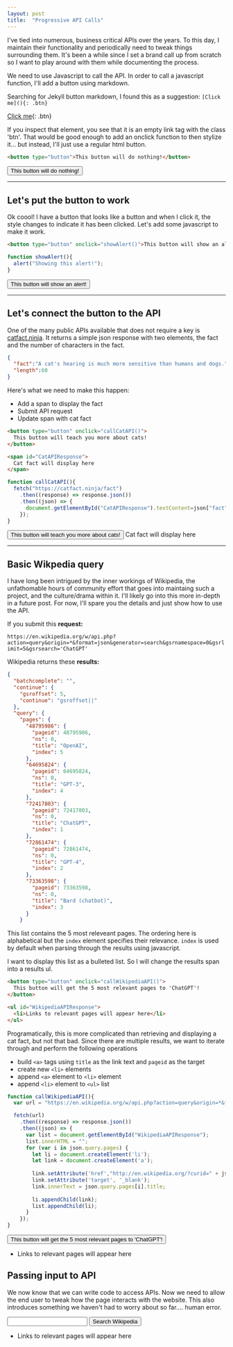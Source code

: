 ```yaml
---
layout: post
title:  "Progressive API Calls"
---
```


I've tied into numerous, business critical APIs over the years. To this day, I maintain their functionality and periodically need to tweak things surrounding them. It's been a while since I set a brand call up from scratch so I want to play around with them while documenting the process.

We need to use Javascript to call the API. In order to call a javascript function, I'll add a button using markdown.

Searching for Jekyll button markdown, I found this as a suggestion: `[Click me](){: .btn}`

[Click me](){: .btn}

If you inspect that element, you see that it is an empty link tag with the class 'btn'. That would be good enough to add an onclick function to then stylize it... but instead, I'll just use a regular html button.

```html
<button type="button">This button will do nothing!</button>
```

<button type="button">This button will do nothing!</button>

---

## Let's put the button to work

Ok coool! I have a button that looks like a button and when I click it, the style changes to indicate it has been clicked. Let's add some javascript to make it work.

```html
<button type="button" onclick="showAlert()">This button will show an alert!</button>
```

```javascript
function showAlert(){
  alert("Showing this alert!");
}
```

<button type="button" onclick="showAlert()">This button will show an alert!</button>

<script>
  function showAlert(){
    alert("Showing this alert!");
  }
</script>

---

## Let's connect the button to the API

One of the many public APIs available that does not require a key is [catfact.ninja](https://catfact.ninja/fact). It returns a simple json response with two elements, the fact and the number of characters in the fact.

```json
{
  "fact":"A cat's hearing is much more sensitive than humans and dogs.",
  "length":60
}
```

Here's what we need to make this happen:
- Add a span to display the fact
- Submit API request
- Update span with cat fact

```html
<button type="button" onclick="callCatAPI()">
  This button will teach you more about cats!
</button>

<span id="CatAPIResponse">
  Cat fact will display here
</span>
```

```javascript
function callCatAPI(){
  fetch("https://catfact.ninja/fact")
    .then((response) => response.json())
    .then((json) => {
      document.getElementById("CatAPIResponse").textContent=json["fact"];
    });  
}
```

<button type="button" onclick="callCatAPI()">
  This button will teach you more about cats!
</button>

<span id="CatAPIResponse">
  Cat fact will display here
</span>

<script>
  function callCatAPI(){
    fetch("https://catfact.ninja/fact")
      .then((response) => response.json())
      .then((json) => {
        document.getElementById("CatAPIResponse").textContent=json["fact"];
      });  
  }
</script>

---

## Basic Wikpedia query

I have long been intrigued by the inner workings of Wikipedia, the unfathomable hours of community effort that goes into maintaing such a project, and the culture/drama within it. I'll likely go into this more in-depth in a future post. For now, I'll spare you the details and just show how to use the API.

If you submit this **request:**

`https://en.wikipedia.org/w/api.php?action=query&origin=*&format=json&generator=search&gsrnamespace=0&gsrlimit=5&gsrsearch='ChatGPT'`

Wikipedia returns these **results:**

```json
{
  "batchcomplete": "",
  "continue": {
    "gsroffset": 5,
    "continue": "gsroffset||"
  },
  "query": {
    "pages": {
      "48795986": {
        "pageid": 48795986,
        "ns": 0,
        "title": "OpenAI",
        "index": 5
      },
      "64695824": {
        "pageid": 64695824,
        "ns": 0,
        "title": "GPT-3",
        "index": 4
      },
      "72417803": {
        "pageid": 72417803,
        "ns": 0,
        "title": "ChatGPT",
        "index": 1
      },
      "72861474": {
        "pageid": 72861474,
        "ns": 0,
        "title": "GPT-4",
        "index": 2
      },
      "73363598": {
        "pageid": 73363598,
        "ns": 0,
        "title": "Bard (chatbot)",
        "index": 3
      }
    }
```

This list contains the 5 most releveant pages. The ordering here is alphabetical but the `index` element specifies their relevance. `index` is used by default when parsing through the results using javascript. 

I want to display this list as a bulleted list. So I will change the results span into a results ul.

```html
<button type="button" onclick="callWikipediaAPI()">
  This button will get the 5 most relevant pages to 'ChatGPT'!
</button>

<ul id="WikipediaAPIResponse">
  <li>Links to relevant pages will appear here</li>
</ul>
```

Programatically, this is more complicated than retrieving and displaying a cat fact, but not that bad. Since there are multiple results, we want to iterate through and perform the following operations
- build `<a>` tags using `title` as the link text and `pageid` as the target
- create new `<li>` elements
- append `<a>` element to `<li>` element
- append `<li>` element to `<ul>` list

```javascript
function callWikipediaAPI(){
  var url = "https://en.wikipedia.org/w/api.php?action=query&origin=*&format=json&generator=search&gsrnamespace=0&gsrlimit=5&gsrsearch='ChatGPT'";

  fetch(url)
    .then((response) => response.json())
    .then((json) => {
      var list = document.getElementById("WikipediaAPIResponse");
      list.innerHTML = "";
      for (var i in json.query.pages) {
        let li = document.createElement('li');
        let link = document.createElement('a');
        
        link.setAttribute('href',"http://en.wikipedia.org/?curid=" + json.query.pages[i].pageid);
        link.setAttribute('target', '_blank');
        link.innerText = json.query.pages[i].title;
        
        li.appendChild(link);
        list.appendChild(li);
      }
    });  
}
```

<button type="button" onclick="callWikipediaAPI()">
  This button will get the 5 most relevant pages to 'ChatGPT'!
</button>

<ul id="WikipediaAPIResponse">
  <li>Links to relevant pages will appear here</li>
</ul>

<script>
  function callWikipediaAPI(){
    var url = "https://en.wikipedia.org/w/api.php?action=query&origin=*&format=json&generator=search&gsrnamespace=0&gsrlimit=5&gsrsearch='ChatGPT'";

    fetch(url)
      .then((response) => response.json())
      .then((json) => {
        var list = document.getElementById("WikipediaAPIResponse");
        list.innerHTML = "";
        for (var i in json.query.pages) {
          let li = document.createElement('li');
          let link = document.createElement('a');
          
          link.setAttribute('href',"http://en.wikipedia.org/?curid=" + json.query.pages[i].pageid);
          link.setAttribute('target', '_blank');
          link.innerText = json.query.pages[i].title;
          
          li.appendChild(link);
          list.appendChild(li);
        }
      });  
  }
</script>

## Passing input to API

We now know that we can write code to access APIs. Now we need to allow the end user to tweak how the page interacts with the website. This also introduces something we haven't had to worry about so far.... human error.

<input type="text" id="DynamicWikipediaInput" >
<button type="button" onclick="callDynamicWikipediaAPI()">
  Search Wikipedia
</button>

<ul id="DynamicWikipediaAPIResponse">
  <li>Links to relevant pages will appear here</li>
</ul>

<script>
  function callDynamicWikipediaAPI(){
    var query = document.getElementById("DynamicWikipediaInput").value;
    var url = "https://en.wikipedia.org/w/api.php?action=query&origin=*&format=json&generator=search&gsrnamespace=0&gsrlimit=5&gsrsearch='" + query + "'";

    fetch(url)
      .then((response) => response.json())
      .then((json) => {
        var list = document.getElementById("DynamicWikipediaAPIResponse");
        list.innerHTML = "";
        for (var i in json.query.pages) {
          let li = document.createElement('li');
          let link = document.createElement('a');
          
          link.setAttribute('href',"http://en.wikipedia.org/?curid=" + json.query.pages[i].pageid);
          link.setAttribute('target', '_blank');
          link.innerText = json.query.pages[i].title;
          
          li.appendChild(link);
          list.appendChild(li);
        }
      });  
  }
</script>

<!-- ```html

```

```javascript

``` -->